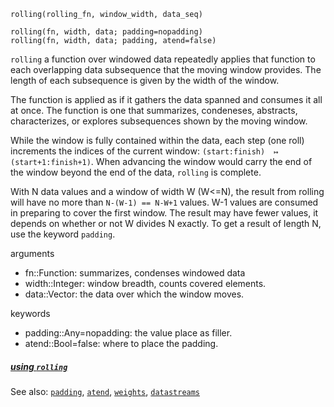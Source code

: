 ```
rolling(rolling_fn, window_width, data_seq)

rolling(fn, width, data; padding=nopadding)
rolling(fn, width, data; padding, atend=false)
```

`rolling` a function over windowed data repeatedly
applies that function to each overlapping data subsequence
that the moving window provides.  The length of
each subsequence is given by the width of the window.

The function is applied as if it gathers the data spanned
and consumes it all at once. 
The function is one that summarizes, condeneses,
abstracts, characterizes, or explores 
subsequences shown by the moving window.

While the window is fully contained within the data,
each step (one roll) increments the indices of the current window:
`(start:finish)  ↦  (start+1:finish+1)`.
When advancing the window would carry the end of the window
beyond the end of the data, `rolling` is complete.

With N data values and a window of width W (W<=N),
the result from rolling will have no more than
`N-(W-1) == N-W+1` values.  W-1 values are consumed
in preparing to cover the first window.  The result
may have fewer values, it depends on whether or not
W divides N exactly.  To get a result of length N,
use the keyword `padding`.

arguments
- fn::Function:   summarizes, condenses windowed data
- width::Integer:   window breadth, counts covered elements.
- data::Vector:     the data over which the window moves.

keywords
- padding::Any=nopadding: the value place as filler.
- atend::Bool=false:     where to place the padding.

##### [using `rolling`](../use/rolling.md)

See also: [`padding`](padding.md), 
          [`atend`](atend.md),
          [`weights`](weights.md),
          [`datastreams`](datastreams.md)

